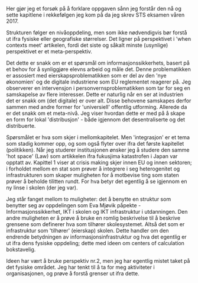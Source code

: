 
Her gjør jeg et forsøk på å forklare oppgaven sånn jeg forstår den nå og sette kapitlene i rekkefølgen jeg kom på da jeg skrev STS eksamen våren 2017. 

Strukturen følger en nivåoppdeling, men som ikke nødvendigvis bør forstå ut ifra fysiske eller geografiske størrelser. Det ligner på perspektivet i 'when contexts meet' artikelen, fordi det siste og såkalt minste (usynlige) perspektivet er et meta-perspektiv.

Det dette er snakk om er et spørsmål om informasjonssikkerhets, basert på et behov for å synliggjøre elevns arbeid og måle det. Denne problematikken er assosiert med eierskapsproblematikken som er del av den 'nye økonomien' og de digitale industriene som EU reglementet reagerer på. Jeg observerer en intervensjon i personvernsproblematikken som tar for seg en samskapelse av flere interesser. Dette er naturlig når en ser at industrien det er snakk om (det digitale) er over alt. Disse behovene samskapes derfor sammen med andre former for 'universiell' offentlig utforming. Allerede da er det snakk om et meta-nivå. Jeg viser hvordan dette er med på å skape en form for lokal 'distribusjon' - både igjennom det desentraliserte og det distribuerte. 

Spørsmålet er hva som skjer i mellomkapitelet. Men 'integrasjon' er et tema som stadig kommer opp, og som også flyter over ifra det første kapitellet (politikken). Når jeg studerer institusjonen ønsker jeg å studere den samme 'hot space' (Law) som artikkelen ifra fukusjima katastrofen i Japan var opptatt av. Kapittel 1 viser at crisis making skjer innen EU og innen sektoren; i forholdet mellom en stat som prøver å integrere i seg heterogenitet og infrastrukturen som skaper muligheten for å motbevise ting som staten prøver å beholde tilitten rundt. For hva betyr det egentlig å se igjennom en ny linse i skolen (der jeg var). 

Jeg står fanget mellom to muligheter: det å benytte en struktur som benytter seg av oppdelingen som Eva Mjøvik påpekte - Informasjonssikkerhet, IKT i skolen og IKT infrastruktur i utdanningen. Den andre muligheten er å prøve å bruke en romlig beskrivelse til å beskrive grensene som definerer hva som tilhører skolesystemet. Altså det som er infrastruktur som 'tilhører' (eierskap) skolen. Dette handler om den endrende betydningen av informasjonsinfrastruktur og hva det egentlig er ut ifra dens fysiske oppdeling; dette med ideen om centers of calculation bokstavelig. 

Ideen har vært å bruke perspektiv nr.2, men jeg har egentlig mistet taket på det fysiske området. Jeg har tenkt til å ta for meg aktiviteter i organisasjonen, og prøve å forstå grenser ut ifra dette. 
